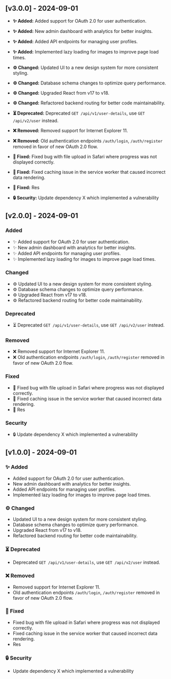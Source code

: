 <!--
All notable changes to this project will be documented in this file.

The format is based on [Keep a Changelog](https://keepachangelog.com/en/1.1.0/),
and this project adheres to [Semantic Versioning](https://semver.org/spec/v2.0.0.html).

Added      - for new features.
Changed    - for changes in existing functionality.
Deprecated - for soon-to-be removed features.
Removed    - for now removed features.
Fixed      - for any bug fixes.
Security   - in case of vulnerabilities.

✨ Added      - for new features.
⚙️ Changed    - for changes in existing functionality.
⏳ Deprecated - for soon-to-be removed features.
❌ Removed    - for now removed features.
🐛 Fixed      - for any bug fixes.
🔒 Security   - in case of vulnerabilities.
-->

## [v3.0.0] - 2024-09-01

- **✨ Added:** Added support for OAuth 2.0 for user authentication.
- **✨ Added:** New admin dashboard with analytics for better insights.
- **✨ Added:** Added API endpoints for managing user profiles.
- **✨ Added:** Implemented lazy loading for images to improve page load times.

- **⚙️ Changed:** Updated UI to a new design system for more consistent styling.
- **⚙️ Changed:** Database schema changes to optimize query performance.
- **⚙️ Changed:** Upgraded React from v17 to v18.
- **⚙️ Changed:** Refactored backend routing for better code maintainability.

- **⏳ Deprecated:** Deprecated `GET /api/v1/user-details`, use `GET /api/v2/user` instead.

- **❌ Removed:** Removed support for Internet Explorer 11.
- **❌ Removed:** Old authentication endpoints `/auth/login`, `/auth/register` removed in favor of new OAuth 2.0 flow.

- **🐛 Fixed:** Fixed bug with file upload in Safari where progress was not displayed correctly.
- **🐛 Fixed:** Fixed caching issue in the service worker that caused incorrect data rendering.
- **🐛 Fixed:** Res

- **🔒 Security:** Update dependency X which implemented a vulnerability

## [v2.0.0] - 2024-09-01

### Added

- ✨ Added support for OAuth 2.0 for user authentication.
- ✨ New admin dashboard with analytics for better insights.
- ✨ Added API endpoints for managing user profiles.
- ✨ Implemented lazy loading for images to improve page load times.

### Changed

- ⚙️ Updated UI to a new design system for more consistent styling.
- ⚙️ Database schema changes to optimize query performance.
- ⚙️ Upgraded React from v17 to v18.
- ⚙️ Refactored backend routing for better code maintainability.

### Deprecated

- ⏳ Deprecated `GET /api/v1/user-details`, use `GET /api/v2/user` instead.

### Removed

- ❌ Removed support for Internet Explorer 11.
- ❌ Old authentication endpoints `/auth/login`, `/auth/register` removed in favor of new OAuth 2.0 flow.

### Fixed

- 🐛 Fixed bug with file upload in Safari where progress was not displayed correctly.
- 🐛 Fixed caching issue in the service worker that caused incorrect data rendering.
- 🐛 Res

### Security

- 🔒 Update dependency X which implemented a vulnerability

## [v1.0.0] - 2024-09-01

### ✨ Added

- Added support for OAuth 2.0 for user authentication.
- New admin dashboard with analytics for better insights.
- Added API endpoints for managing user profiles.
- Implemented lazy loading for images to improve page load times.

### ⚙️ Changed

- Updated UI to a new design system for more consistent styling.
- Database schema changes to optimize query performance.
- Upgraded React from v17 to v18.
- Refactored backend routing for better code maintainability.

### ⏳ Deprecated

- Deprecated `GET /api/v1/user-details`, use `GET /api/v2/user` instead.

### ❌ Removed

- Removed support for Internet Explorer 11.
- Old authentication endpoints `/auth/login`, `/auth/register` removed in favor of new OAuth 2.0 flow.

### 🐛 Fixed

- Fixed bug with file upload in Safari where progress was not displayed correctly.
- Fixed caching issue in the service worker that caused incorrect data rendering.
- Res

### 🔒 Security

- Update dependency X which implemented a vulnerability
